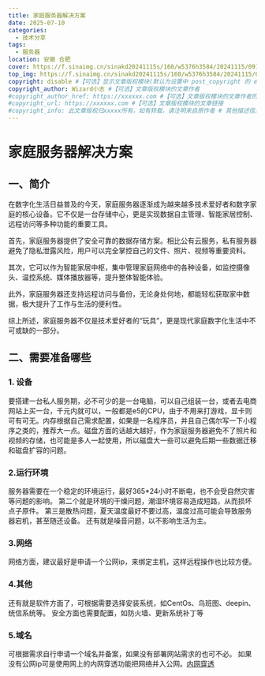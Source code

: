 ```yaml
---
title: 家庭服务器解决方案
date: 2025-07-10
categories:
  - 技术分享
tags: 
  - 服务器
location: 安徽 合肥
cover: https://f.sinaimg.cn/sinakd20241115s/160/w5376h3584/20241115/091d-d2f70115f6f07146cbe3a4b41a1a8d9d.png
top_img: https://f.sinaimg.cn/sinakd20241115s/160/w5376h3584/20241115/091d-d2f70115f6f07146cbe3a4b41a1a8d9d.png
copyright: disable #【可选】显示文章版权模块(默认为设置中 post_copyright 的 enable 配置)
copyright_author: Wizard小志 #【可选】文章版权模块的文章作者
#copyright_author_href: https://xxxxxx.com #【可选】文章版权模块的文章作者的链接
#copyright_url: https://xxxxxx.com #【可选】文章版权模块的文章链接
#copyright_info: 此文章版权归xxxxx所有，如有转载，请注明来自原作者 # 其他描述信息
---
```


# 家庭服务器解决方案

## 一、简介

在数字化生活日益普及的今天，家庭服务器逐渐成为越来越多技术爱好者和数字家庭的核心设备。它不仅是一台存储中心，更是实现数据自主管理、智能家居控制、远程访问等多种功能的重要工具。

首先，家庭服务器提供了安全可靠的数据存储方案。相比公有云服务，私有服务器避免了隐私泄露风险，用户可以完全掌控自己的文件、照片、视频等重要资料。

其次，它可以作为智能家居中枢，集中管理家庭网络中的各种设备，如监控摄像头、温控系统、媒体播放器等，提升整体智能体验。

此外，家庭服务器还支持远程访问与备份，无论身处何地，都能轻松获取家中数据，极大提升了工作与生活的便利性。

综上所述，家庭服务器不仅是技术爱好者的“玩具”，更是现代家庭数字化生活中不可或缺的一部分。

## 二、需要准备哪些

### 1. 设备

要搭建一台私人服务期，必不可少的是一台电脑，可以自己组装一台，或者去电商网站上买一台，千元内就可以，一般都是e5的CPU，由于不用来打游戏，显卡则可有可无。内存根据自己需求配置，如果是一名程序员，并且自己偶尔写一下小程序之类的，推荐大一点。磁盘方面的话越大越好，作为家庭服务器避免不了照片和视频的存储，也可能是多人一起使用，所以磁盘大一些可以避免后期一些数据迁移和磁盘扩容的问题。

### 2.运行环境

服务器需要在一个稳定的环境运行，最好365*24小时不断电，也不会受自然灾害等问题的影响。
第二个就是环境的干燥问题，潮湿环境容易造成短路，从而损坏点子原件。
第三是散热问题，夏天温度最好不要过高，温度过高可能会导致服务器宕机，甚至随还设备。
还有就是噪音问题，以不影响生活为主。

### 3.网络

网络方面，建议最好是申请一个公网ip，来绑定主机，这样远程操作也比较方便。

### 4.其他

还有就是软件方面了，可根据需要选择安装系统，如CentOs、乌班图、deepin、统信系统等。
安全方面也需要配置，如防火墙、更新系统补丁等

### 5.域名

可根据需求自行申请一个域名并备案，如果没有部署网站需求的也可不必。
如果没有公网ip可是使用网上的内网穿透功能把网络并入公网。[内网穿透](https://www.baidu.com/s?ie=UTF-8&wd=内网穿透)
